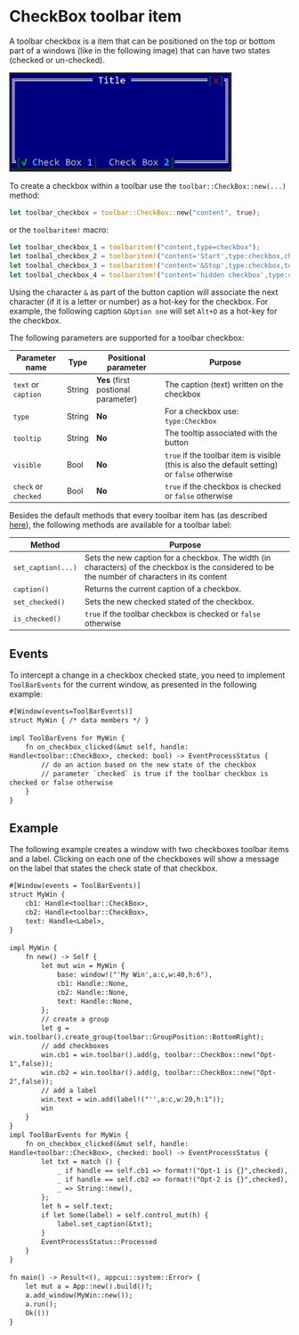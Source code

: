 # CheckBox toolbar item

A toolbar checkbox is a item that can be positioned on the top or bottom part of a windows (like in the following image)  that can have two states (checked or un-checked).

<img src="img/checkbox.png" width=400/>

To create a checkbox within a toolbar use the `toolbar::CheckBox::new(...)` method:

```rust
let toolbar_checkbox = toolbar::CheckBox::new("content", true);
```

or the `toolbaritem!` macro:

```rust
let toolbar_checkbox_1 = toolbaritem!("content,type=checkbox");
let toolbal_checkbox_2 = toolbaritem!("content='Start',type:checkbox,checked: true");
let toolbal_checkbox_3 = toolbaritem!("content='&Stop',type:checkbox,tooltip:'a tooltip'");
let toolbal_checkbox_4 = toolbaritem!("content='hidden checkbox',type:checkbox,visible:false");
```


Using the character `&` as part of the button caption will associate the next character (if it is a letter or number) as a hot-key for the checkbox. For example, the following caption `&Option one` will set `Alt+O` as a hot-key for the checkbox.


The following parameters are supported for a toolbar checkbox:

| Parameter name       | Type   | Positional parameter                | Purpose                                                                                       |
| -------------------- | ------ | ----------------------------------- | --------------------------------------------------------------------------------------------- |
| `text` or `caption`  | String | **Yes** (first postional parameter) | The caption (text) written on the checkbox                                                    |
| `type`               | String | **No**                              | For a checkbox use: `type:Checkbox`                                                           |
| `tooltip`            | String | **No**                              | The tooltip associated with the button                                                        |
| `visible`            | Bool   | **No**                              | `true` if the toolbar item is visible (this is also the default setting) or `false` otherwise |
| `check` or `checked` | Bool   | **No**                              | `true` if the checkbox is checked or `false` otherwise                                        |


Besides the default methods that every toolbar item has (as described [here](../toolbar.md#common-methods)), the following methods are available for a toolbar label:

| Method             | Purpose                                                                                                                                        |
| ------------------ | ---------------------------------------------------------------------------------------------------------------------------------------------- |
| `set_caption(...)` | Sets the new caption for a checkbox. The width (in characters) of the checkbox is the considered to be the number of characters in its content |
| `caption()`        | Returns the current caption of a checkbox.                                                                                                     |
| `set_checked()`    | Sets the new checked stated of the checkbox.                                                                                                   |
| `is_checked()`     | `true` if the toolbar checkbox is checked or `false` otherwise                                                                                 |

## Events

To intercept a change in a checkbox checked state, you need to implement `ToolBarEvents` for the current window, as presented in the following example:
```rust,no_run
#[Window(events=ToolBarEvents)]
struct MyWin { /* data members */ }

impl ToolBarEvens for MyWin {
    fn on_checkbox_clicked(&mut self, handle: Handle<toolbar::CheckBox>, checked: bool) -> EventProcessStatus {
        // do an action based on the new state of the checkbox
        // parameter `checked` is true if the toolbar checkbox is checked or false otherwise 
    }
}
```

## Example

The following example creates a window with two checkboxes toolbar items and a label. Clicking on each one of the checkboxes will show a message on the label that states the check state of that checkbox.


```rust,no_run
#[Window(events = ToolBarEvents)]
struct MyWin {
    cb1: Handle<toolbar::CheckBox>,
    cb2: Handle<toolbar::CheckBox>,
    text: Handle<Label>,
}

impl MyWin {
    fn new() -> Self {
        let mut win = MyWin {
            base: window!("'My Win',a:c,w:40,h:6"),
            cb1: Handle::None,
            cb2: Handle::None,
            text: Handle::None,
        };
        // create a group
        let g = win.toolbar().create_group(toolbar::GroupPosition::BottomRight);
        // add checkboxes
        win.cb1 = win.toolbar().add(g, toolbar::CheckBox::new("Opt-1",false));
        win.cb2 = win.toolbar().add(g, toolbar::CheckBox::new("Opt-2",false));
        // add a label
        win.text = win.add(label!("'',a:c,w:20,h:1"));
        win
    }
}
impl ToolBarEvents for MyWin {
    fn on_checkbox_clicked(&mut self, handle: Handle<toolbar::CheckBox>, checked: bool) -> EventProcessStatus {
        let txt = match () {
            _ if handle == self.cb1 => format!("Opt-1 is {}",checked),
            _ if handle == self.cb2 => format!("Opt-2 is {}",checked),
            _ => String::new(),
        };
        let h = self.text;
        if let Some(label) = self.control_mut(h) {
            label.set_caption(&txt);
        }
        EventProcessStatus::Processed
    }
}

fn main() -> Result<(), appcui::system::Error> {
    let mut a = App::new().build()?;
    a.add_window(MyWin::new());
    a.run();
    Ok(())
}

```
